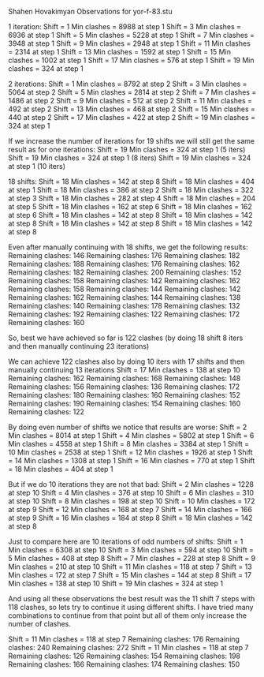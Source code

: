 Shahen Hovakimyan
Observations for yor-f-83.stu

1 iteration:
Shift = 1       Min clashes = 8988      at step 1
Shift = 3       Min clashes = 6936      at step 1
Shift = 5       Min clashes = 5228      at step 1
Shift = 7       Min clashes = 3948      at step 1
Shift = 9       Min clashes = 2948      at step 1
Shift = 11      Min clashes = 2314      at step 1
Shift = 13      Min clashes = 1592      at step 1
Shift = 15      Min clashes = 1002      at step 1
Shift = 17      Min clashes = 576       at step 1
Shift = 19      Min clashes = 324       at step 1

2 iterations:
Shift = 1       Min clashes = 8792      at step 2
Shift = 3       Min clashes = 5064      at step 2
Shift = 5       Min clashes = 2814      at step 2
Shift = 7       Min clashes = 1486      at step 2
Shift = 9       Min clashes = 512       at step 2
Shift = 11      Min clashes = 492       at step 2
Shift = 13      Min clashes = 468       at step 2
Shift = 15      Min clashes = 440       at step 2
Shift = 17      Min clashes = 422       at step 2
Shift = 19      Min clashes = 324       at step 1

If we increase the number of iterations for 19 shifts we will still get the same result as for one iterations:
Shift = 19      Min clashes = 324       at step 1 (5 iters)
Shift = 19      Min clashes = 324       at step 1 (8 iters)
Shift = 19      Min clashes = 324       at step 1 (10 iters)

18 shifts:
Shift = 18      Min clashes = 142       at step 8
Shift = 18      Min clashes = 404       at step 1
Shift = 18      Min clashes = 386       at step 2
Shift = 18      Min clashes = 322       at step 3
Shift = 18      Min clashes = 282       at step 4
Shift = 18      Min clashes = 204       at step 5
Shift = 18      Min clashes = 162       at step 6
Shift = 18      Min clashes = 162       at step 6
Shift = 18      Min clashes = 142       at step 8
Shift = 18      Min clashes = 142       at step 8
Shift = 18      Min clashes = 142       at step 8
Shift = 18      Min clashes = 142       at step 8

Even after manually continuing with 18 shifts, we get the following results:
Remaining clashes: 146
Remaining clashes: 176
Remaining clashes: 182
Remaining clashes: 188
Remaining clashes: 176
Remaining clashes: 162
Remaining clashes: 182
Remaining clashes: 200
Remaining clashes: 152
Remaining clashes: 158
Remaining clashes: 142
Remaining clashes: 162
Remaining clashes: 158
Remaining clashes: 144
Remaining clashes: 142
Remaining clashes: 162
Remaining clashes: 144
Remaining clashes: 138
Remaining clashes: 140
Remaining clashes: 178
Remaining clashes: 132
Remaining clashes: 192
Remaining clashes: 122
Remaining clashes: 172
Remaining clashes: 160

So, best we have achieved so far is 122 clashes (by doing 18 shift 8 iters and then manually continuing 23 iterations)

We can achieve 122 clashes also by doing 10 iters with 17 shifts and then manually continuing 13 iterations
Shift = 17      Min clashes = 138       at step 10
Remaining clashes: 162
Remaining clashes: 168
Remaining clashes: 148
Remaining clashes: 156
Remaining clashes: 136
Remaining clashes: 172
Remaining clashes: 180
Remaining clashes: 160
Remaining clashes: 152
Remaining clashes: 190
Remaining clashes: 154
Remaining clashes: 160
Remaining clashes: 122

By doing even number of shifts we notice that results are worse:
Shift = 2       Min clashes = 8014      at step 1
Shift = 4       Min clashes = 5802      at step 1
Shift = 6       Min clashes = 4558      at step 1
Shift = 8       Min clashes = 3384      at step 1
Shift = 10      Min clashes = 2538      at step 1
Shift = 12      Min clashes = 1926      at step 1
Shift = 14      Min clashes = 1308      at step 1
Shift = 16      Min clashes = 770       at step 1
Shift = 18      Min clashes = 404       at step 1

But if we do 10 iterations they are not that bad:
Shift = 2       Min clashes = 1228      at step 10
Shift = 4       Min clashes = 376       at step 10
Shift = 6       Min clashes = 310       at step 10
Shift = 8       Min clashes = 198       at step 10
Shift = 10      Min clashes = 172       at step 9
Shift = 12      Min clashes = 168       at step 7
Shift = 14      Min clashes = 166       at step 9
Shift = 16      Min clashes = 184       at step 8
Shift = 18      Min clashes = 142       at step 8

Just to compare here are 10 iterations of odd numbers of shifts:
Shift = 1       Min clashes = 6308      at step 10
Shift = 3       Min clashes = 594       at step 10
Shift = 5       Min clashes = 408       at step 8
Shift = 7       Min clashes = 228       at step 8
Shift = 9       Min clashes = 210       at step 10
Shift = 11      Min clashes = 118       at step 7
Shift = 13      Min clashes = 172       at step 7
Shift = 15      Min clashes = 144       at step 8
Shift = 17      Min clashes = 138       at step 10
Shift = 19      Min clashes = 324       at step 1

And using all these observations the best result was the 11 shift 7 steps with 118 clashes, so lets try to continue it using different shifts.
I have tried many combinations to continue from that point but all of them only increase the number of clashes.

Shift = 11      Min clashes = 118       at step 7
Remaining clashes: 176
Remaining clashes: 240
Remaining clashes: 272
Shift = 11      Min clashes = 118       at step 7
Remaining clashes: 126
Remaining clashes: 154
Remaining clashes: 198
Remaining clashes: 166
Remaining clashes: 174
Remaining clashes: 150
